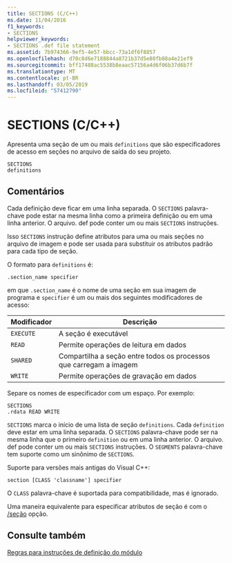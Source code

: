 ```yaml
---
title: SECTIONS (C/C++)
ms.date: 11/04/2016
f1_keywords:
- SECTIONS
helpviewer_keywords:
- SECTIONS .def file statement
ms.assetid: 7b974366-9ef5-4e57-bbcc-73a1df6f8857
ms.openlocfilehash: d70c8d6e7188844a8721b37d5e80fb88a4e21ef9
ms.sourcegitcommit: bff17488ac5538b8eaac57156a4d6f06b37d6b7f
ms.translationtype: MT
ms.contentlocale: pt-BR
ms.lasthandoff: 03/05/2019
ms.locfileid: "57412790"
---
```

# <a name="sections-cc"></a>SECTIONS (C/C++)

Apresenta uma seção de um ou mais `definitions` que são especificadores de acesso em seções no arquivo de saída do seu projeto.

```
SECTIONS
definitions
```

## <a name="remarks"></a>Comentários

Cada definição deve ficar em uma linha separada. O `SECTIONS` palavra-chave pode estar na mesma linha como a primeira definição ou em uma linha anterior. O arquivo. def pode conter um ou mais `SECTIONS` instruções.

Isso `SECTIONS` instrução define atributos para uma ou mais seções no arquivo de imagem e pode ser usada para substituir os atributos padrão para cada tipo de seção.

O formato para `definitions` é:

`.section_name specifier`

em que `.section_name` é o nome de uma seção em sua imagem de programa e `specifier` é um ou mais dos seguintes modificadores de acesso:

|Modificador|Descrição|
|--------------|-----------------|
|`EXECUTE`|A seção é executável|
|`READ`|Permite operações de leitura em dados|
|`SHARED`|Compartilha a seção entre todos os processos que carregam a imagem|
|`WRITE`|Permite operações de gravação em dados|

Separe os nomes de especificador com um espaço. Por exemplo:

```
SECTIONS
.rdata READ WRITE
```

`SECTIONS` marca o início de uma lista de seção `definitions`. Cada `definition` deve estar em uma linha separada. O `SECTIONS` palavra-chave pode ser na mesma linha que o primeiro `definition` ou em uma linha anterior. O arquivo. def pode conter um ou mais `SECTIONS` instruções. O `SEGMENTS` palavra-chave tem suporte como um sinônimo de `SECTIONS`.

Suporte para versões mais antigas do Visual C++:

```
section [CLASS 'classname'] specifier
```

O `CLASS` palavra-chave é suportada para compatibilidade, mas é ignorado.

Uma maneira equivalente para especificar atributos de seção é com o [/seção](../../build/reference/section-specify-section-attributes.md) opção.

## <a name="see-also"></a>Consulte também

[Regras para instruções de definição do módulo](../../build/reference/rules-for-module-definition-statements.md)
